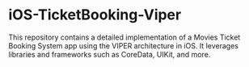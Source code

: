 # iOS-TicketBooking-Viper
This repository contains a detailed implementation of a Movies Ticket Booking System app using the VIPER architecture in iOS. It leverages libraries and frameworks such as CoreData, UIKit, and more.
